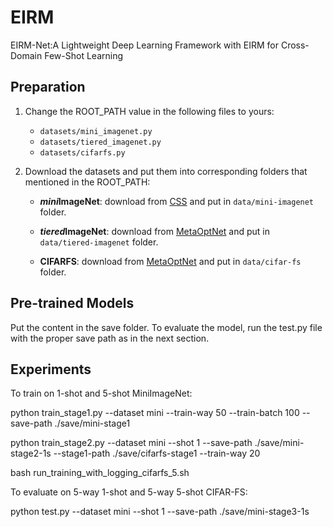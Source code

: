 # EIRM
EIRM-Net:A Lightweight Deep Learning Framework with EIRM for Cross-Domain Few-Shot Learning
## Preparation
1. Change the ROOT_PATH value in the following files to yours:
    - `datasets/mini_imagenet.py`
    - `datasets/tiered_imagenet.py`
    - `datasets/cifarfs.py`

2. Download the datasets and put them into corresponding folders that mentioned in the ROOT_PATH:<br/>
    - ***mini*ImageNet**: download from [CSS](https://github.com/anyuexuan/CSS) and put in `data/mini-imagenet` folder.

    - ***tiered*ImageNet**: download from [MetaOptNet](https://github.com/kjunelee/MetaOptNet) and put in `data/tiered-imagenet` folder.

    - **CIFARFS**: download from [MetaOptNet](https://github.com/kjunelee/MetaOptNet) and put in `data/cifar-fs` folder.
## Pre-trained Models
Put the content in the save folder. To evaluate the model, run the test.py file with the proper save path as in the next section.
## Experiments
To train on 1-shot and 5-shot MiniImageNet:<br/>

python train_stage1.py --dataset mini --train-way 50 --train-batch 100 --save-path ./save/mini-stage1

python train_stage2.py --dataset mini --shot 1 --save-path ./save/mini-stage2-1s --stage1-path ./save/cifarfs-stage1 --train-way 20

bash run_training_with_logging_cifarfs_5.sh

To evaluate on 5-way 1-shot and 5-way 5-shot CIFAR-FS:<br/>

python test.py --dataset mini --shot 1 --save-path ./save/mini-stage3-1s
